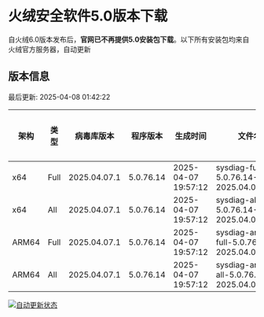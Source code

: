 # 火绒安全软件5.0版本下载 

自火绒6.0版本发布后，**官网已不再提供5.0安装包下载**。以下所有安装包均来自火绒官方服务器，自动更新

<!-- TABLE_START -->

## 版本信息

最后更新: 2025-04-08 01:42:22

| 架构    | 类型   | 病毒库版本 | 程序版本  | 生成时间 | 文件名 | 大小 | 下载链接    |
|---------|-------|------------|----------|----------|--------|------|----------|
| x64     | Full | 2025.04.07.1 | 5.0.76.14 | 2025-04-07 19:57:12 | sysdiag-full-5.0.76.14-2025.04.07.1.exe | 28.16M | [下载](https://down-tencent.huorong.cn/sysdiag-full-5.0.76.14-2025.04.07.1.exe) |
| x64     | All  | 2025.04.07.1 | 5.0.76.14 | 2025-04-07 19:57:12 | sysdiag-all-5.0.76.14-2025.04.07.1.exe | 28.16M | [下载](https://down-tencent.huorong.cn/sysdiag-all-5.0.76.14-2025.04.07.1.exe) |
| ARM64   | Full | 2025.04.07.1 | 5.0.76.14 | 2025-04-07 19:57:12 | sysdiag-arm64-full-5.0.76.14-2025.04.07.1.exe | 27.87M | [下载](https://down-tencent.huorong.cn/sysdiag-arm64-full-5.0.76.14-2025.04.07.1.exe) |
| ARM64   | All  | 2025.04.07.1 | 5.0.76.14 | 2025-04-07 19:57:12 | sysdiag-arm64-all-5.0.76.14-2025.04.07.1.exe | 27.87M | [下载](https://down-tencent.huorong.cn/sysdiag-arm64-all-5.0.76.14-2025.04.07.1.exe) |

<!-- TABLE_END -->

[![自动更新状态](https://github.com/J54264/Huorong-Version/actions/workflows/update.yml/badge.svg)](https://github.com/J54264/Huorong-Version/actions)
